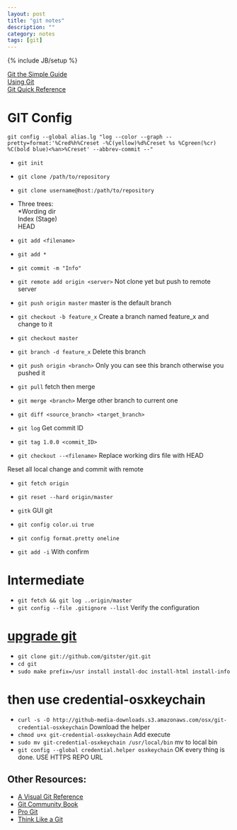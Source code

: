 ```yaml
---
layout: post
title: "git notes"
description: ""
category: notes 
tags: [git]
---
```

{% include JB/setup %}  

[Git the Simple Guide](http://rogerdudler.github.com/git-guide/index.zh.html)  
[Using Git](http://www.yangzhiping.com/tech/github.html)  
[Git Quick Reference](http://jonas.nitro.dk/git/quick-reference.html)  

GIT Config
==========
`git config --global alias.lg "log --color --graph --pretty=format:'%Cred%h%Creset -%C(yellow)%d%Creset %s %Cgreen(%cr) %C(bold blue)<%an>%Creset' --abbrev-commit --"`

- `git init`  
- `git clone /path/to/repository`  
- `git clone username@host:/path/to/repository`  
- Three trees:  
  *Wording dir  
	Index (Stage)  
	HEAD  
- `git add <filename>`  
- `git add *`  
- `git commit -m "Info"`  
  
- `git remote add origin <server>` Not clone yet but push to remote server  
- `git push origin master` master is the default branch  
  
- `git checkout -b feature_x` Create a branch named feature_x and change to it  
- `git checkout master`  
- `git branch -d feature_x` Delete this branch  
- `git push origin <branch>` Only you can see this branch otherwise you pushed it  
- `git pull` fetch then merge  
- `git merge <branch>` Merge other branch to current one  
- `git diff <source_branch> <target_branch>`  

- `git log` Get commit ID  
- `git tag 1.0.0 <commit_ID>`  
- `git checkout --<filename>` Replace working dirs file with HEAD 
  
Reset all local change and commit with remote  
  
- `git fetch origin`  
- `git reset --hard origin/master`  

- `gitk` GUI git  
- `git config color.ui true`  
- `git config format.pretty oneline`  
- `git add -i` With confirm  

Intermediate
============
- `git fetch && git log ..origin/master`
- `git config --file .gitignore --list` Verify the configuration
# [upgrade git](http://ayanim97.com/mac/installing-and-upgrading-git-mac-os-lion)
- `git clone git://github.com/gitster/git.git`
- `cd git`
- `sudo make prefix=/usr install install-doc install-html install-info`
# then use credential-osxkeychain
- `curl -s -O http://github-media-downloads.s3.amazonaws.com/osx/git-credential-osxkeychain` Download the helper
- `chmod u+x git-credential-osxkeychain` Add execute
- `sudo mv git-credential-osxkeychain /usr/local/bin` mv to local bin
- `git config --global credential.helper osxkeychain` OK every thing is done. USE HTTPS REPO URL

## Other Resources:  
- [A Visual Git Reference](http://marklodato.github.com/visual-git-guide/index-en.html)  
- [Git Community Book](http://book.git-scm.com/)  
- [Pro Git](http://progit.org/book/)  
- [Think Like a Git](http://think-like-a-git.net/)  
